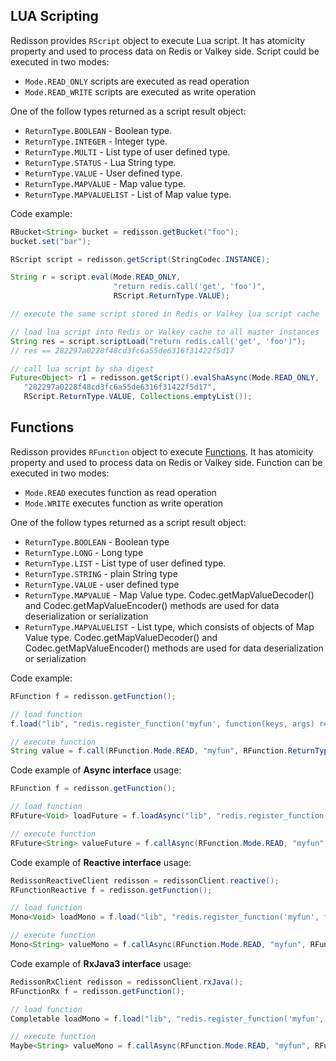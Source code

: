 ## LUA Scripting
Redisson provides `RScript` object to execute Lua script. It has atomicity property and used to process data on Redis or Valkey side. Script could be executed in two modes:

* `Mode.READ_ONLY` scripts are executed as read operation
* `Mode.READ_WRITE` scripts are executed as write operation

One of the follow types returned as a script result object:

* `ReturnType.BOOLEAN` - Boolean type.
* `ReturnType.INTEGER` - Integer type.
* `ReturnType.MULTI` - List type of user defined type.
* `ReturnType.STATUS` - Lua String type.
* `ReturnType.VALUE` - User defined type.
* `ReturnType.MAPVALUE` - Map value type.
* `ReturnType.MAPVALUELIST` - List of Map value type.

Code example:

```java
RBucket<String> bucket = redisson.getBucket("foo");
bucket.set("bar");

RScript script = redisson.getScript(StringCodec.INSTANCE);

String r = script.eval(Mode.READ_ONLY,
                       "return redis.call('get', 'foo')", 
                       RScript.ReturnType.VALUE);

// execute the same script stored in Redis or Valkey lua script cache

// load lua script into Redis or Valkey cache to all master instances
String res = script.scriptLoad("return redis.call('get', 'foo')");
// res == 282297a0228f48cd3fc6a55de6316f31422f5d17

// call lua script by sha digest
Future<Object> r1 = redisson.getScript().evalShaAsync(Mode.READ_ONLY,
   "282297a0228f48cd3fc6a55de6316f31422f5d17",
   RScript.ReturnType.VALUE, Collections.emptyList());
```

## Functions 
Redisson provides `RFunction` object to execute [Functions](https://redis.io/topics/functions-intro). It has atomicity property and used to process data on Redis or Valkey side. Function can be executed in two modes:

* `Mode.READ` executes function as read operation
* `Mode.WRITE` executes function as write operation

One of the follow types returned as a script result object:

* `ReturnType.BOOLEAN` - Boolean type
* `ReturnType.LONG` - Long type
* `ReturnType.LIST` - List type of user defined type.
* `ReturnType.STRING` - plain String type
* `ReturnType.VALUE` - user defined type 
* `ReturnType.MAPVALUE` - Map Value type. Codec.getMapValueDecoder() and Codec.getMapValueEncoder() methods are used for data deserialization or serialization
* `ReturnType.MAPVALUELIST` - List type, which consists of objects of Map Value type. Codec.getMapValueDecoder() and Codec.getMapValueEncoder() methods are used for data deserialization or serialization

Code example:

```java
RFunction f = redisson.getFunction();

// load function
f.load("lib", "redis.register_function('myfun', function(keys, args) return args[1] end)");

// execute function
String value = f.call(RFunction.Mode.READ, "myfun", RFunction.ReturnType.STRING, Collections.emptyList(), "test");
```

Code example of <b>Async interface</b> usage:

```java
RFunction f = redisson.getFunction();

// load function
RFuture<Void> loadFuture = f.loadAsync("lib", "redis.register_function('myfun', function(keys, args) return args[1] end)");

// execute function
RFuture<String> valueFuture = f.callAsync(RFunction.Mode.READ, "myfun", RFunction.ReturnType.STRING, Collections.emptyList(), "test");
```

Code example of <b>Reactive interface</b> usage:

```java
RedissonReactiveClient redisson = redissonClient.reactive();
RFunctionReactive f = redisson.getFunction();

// load function
Mono<Void> loadMono = f.load("lib", "redis.register_function('myfun', function(keys, args) return args[1] end)");

// execute function
Mono<String> valueMono = f.callAsync(RFunction.Mode.READ, "myfun", RFunction.ReturnType.STRING, Collections.emptyList(), "test");
```

Code example of <b>RxJava3 interface</b> usage:

```java
RedissonRxClient redisson = redissonClient.rxJava();
RFunctionRx f = redisson.getFunction();

// load function
Completable loadMono = f.load("lib", "redis.register_function('myfun', function(keys, args) return args[1] end)");

// execute function
Maybe<String> valueMono = f.callAsync(RFunction.Mode.READ, "myfun", RFunction.ReturnType.STRING, Collections.emptyList(), "test");
```


